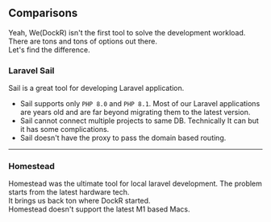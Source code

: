 ## Comparisons

Yeah, We(DockR) isn't the first tool to solve the development workload. There are tons and tons of options out there.
<br>Let's find the difference.

### Laravel Sail

Sail is a great tool for developing Laravel application.

- Sail supports only `PHP 8.0` and `PHP 8.1`. Most of our Laravel applications are years old and are far beyond migrating them to the latest version.
- Sail cannot connect multiple projects to same DB. Technically It can but it has some complications.
- Sail doesn't have the proxy to pass the domain based routing.

---

### Homestead

Homestead was the ultimate tool for local laravel development. The problem starts from the latest hardware tech.
<br>
It brings us back ton where DockR started.
<br>
Homestead doesn't support the latest M1 based Macs.
